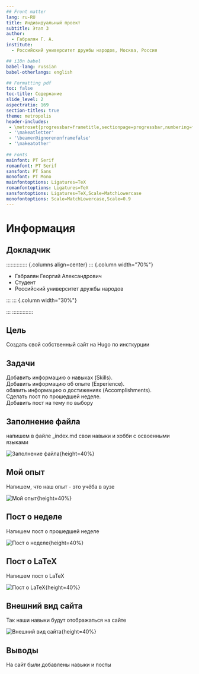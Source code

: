```yaml
---
## Front matter
lang: ru-RU
title: Индивидуальный проект
subtitle: Этап 3
author:
  - Габралян Г. А.
institute:
  - Российский университет дружбы народов, Москва, Россия

## i18n babel
babel-lang: russian
babel-otherlangs: english

## Formatting pdf
toc: false
toc-title: Содержание
slide_level: 2
aspectratio: 169
section-titles: true
theme: metropolis
header-includes:
 - \metroset{progressbar=frametitle,sectionpage=progressbar,numbering=fraction}
 - '\makeatletter'
 - '\beamer@ignorenonframefalse'
 - '\makeatother'
 
## Fonts
mainfont: PT Serif
romanfont: PT Serif
sansfont: PT Sans
monofont: PT Mono
mainfontoptions: Ligatures=TeX
romanfontoptions: Ligatures=TeX
sansfontoptions: Ligatures=TeX,Scale=MatchLowercase
monofontoptions: Scale=MatchLowercase,Scale=0.9
---
```


# Информация

## Докладчик

:::::::::::::: {.columns align=center}
::: {.column width="70%"}

  * Габралян Георгий Александрович
  * Студент
  * Российский университет дружбы народов

:::
::: {.column width="30%"}



:::
::::::::::::::

## Цель

Создать свой собственный сайт на Hugo по инсткурции 

## Задачи

Добавить информацию о навыках (Skills).  
Добавить информацию об опыте (Experience).  
обавить информацию о достижениях (Accomplishments).  
Сделать пост по прошедшей неделе.  
Добавить пост на тему по выбору  

## Заполнение файла

напишем в файле _index.md свои навыки и хобби с освоенными языками

![Заполнение файла](image/1.jpg){height=40%}

## Мой опыт

Напишем, что наш опыт - это учёба в вузе 

![Мой опыт](image/2.jpg){height=40%}

## Пост о неделе

Напишем пост о прошедшей неделе

![Пост о неделе](image/3.jpg){height=40%}

## Пост о LaTeX

Напишем пост о LaTeX

![Пост о LaTeX](image/4.jpg){height=40%}

## Внешний вид сайта

Так наши навыки будут отображаться на сайте 

![Внешний вид сайта](image/5.jpg){height=40%}

## Выводы

На сайт были добавлены навыки и посты
